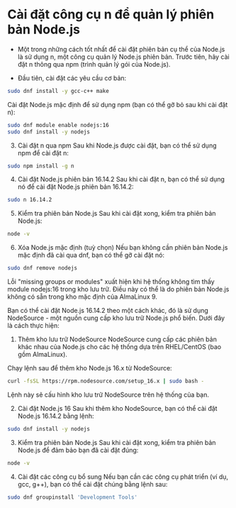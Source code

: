 # Cài đặt công cụ n để quản lý phiên bản Node.js
- Một trong những cách tốt nhất để cài đặt phiên bản cụ thể của Node.js là sử dụng n, một công cụ quản lý Node.js phiên bản. Trước tiên, hãy cài đặt n thông qua npm (trình quản lý gói của Node.js).

- Đầu tiên, cài đặt các yêu cầu cơ bản:
```bash
sudo dnf install -y gcc-c++ make
```
Cài đặt Node.js mặc định để sử dụng npm (bạn có thể gỡ bỏ sau khi cài đặt n):

```bash
sudo dnf module enable nodejs:16
sudo dnf install -y nodejs
```
3. Cài đặt n qua npm
Sau khi Node.js được cài đặt, bạn có thể sử dụng npm để cài đặt n:

```bash
sudo npm install -g n
```
4. Cài đặt Node.js phiên bản 16.14.2
Sau khi cài đặt n, bạn có thể sử dụng nó để cài đặt Node.js phiên bản 16.14.2:

```bash
sudo n 16.14.2
```
5. Kiểm tra phiên bản Node.js
Sau khi cài đặt xong, kiểm tra phiên bản Node.js:

```bash
node -v
```

6. Xóa Node.js mặc định (tuỳ chọn)
Nếu bạn không cần phiên bản Node.js mặc định đã cài qua dnf, bạn có thể gỡ cài đặt nó:

```bash
sudo dnf remove nodejs
```
Lỗi "missing groups or modules" xuất hiện khi hệ thống không tìm thấy module nodejs:16 trong kho lưu trữ. Điều này có thể là do phiên bản Node.js không có sẵn trong kho mặc định của AlmaLinux 9.

Bạn có thể cài đặt Node.js 16.14.2 theo một cách khác, đó là sử dụng NodeSource - một nguồn cung cấp kho lưu trữ Node.js phổ biến. Dưới đây là cách thực hiện:

1. Thêm kho lưu trữ NodeSource
NodeSource cung cấp các phiên bản khác nhau của Node.js cho các hệ thống dựa trên RHEL/CentOS (bao gồm AlmaLinux).

Chạy lệnh sau để thêm kho Node.js 16.x từ NodeSource:

```bash
curl -fsSL https://rpm.nodesource.com/setup_16.x | sudo bash -
```
Lệnh này sẽ cấu hình kho lưu trữ NodeSource trên hệ thống của bạn.

2. Cài đặt Node.js 16
Sau khi thêm kho NodeSource, bạn có thể cài đặt Node.js 16.14.2 bằng lệnh:

```bash
sudo dnf install -y nodejs
```
3. Kiểm tra phiên bản Node.js
Sau khi cài đặt xong, kiểm tra phiên bản Node.js để đảm bảo bạn đã cài đặt đúng:

```bash
node -v
```

4. Cài đặt các công cụ bổ sung
Nếu bạn cần các công cụ phát triển (ví dụ, gcc, g++), bạn có thể cài đặt chúng bằng lệnh sau:

```bash
sudo dnf groupinstall 'Development Tools'
```